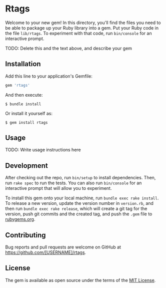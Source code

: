 # Rtags

Welcome to your new gem! In this directory, you'll find the files you need to be able to package up your Ruby library into a gem. Put your Ruby code in the file `lib/rtags`. To experiment with that code, run `bin/console` for an interactive prompt.

TODO: Delete this and the text above, and describe your gem

## Installation

Add this line to your application's Gemfile:

```ruby
gem 'rtags'
```

And then execute:

    $ bundle install

Or install it yourself as:

    $ gem install rtags

## Usage

TODO: Write usage instructions here

## Development

After checking out the repo, run `bin/setup` to install dependencies. Then, run `rake spec` to run the tests. You can also run `bin/console` for an interactive prompt that will allow you to experiment.

To install this gem onto your local machine, run `bundle exec rake install`. To release a new version, update the version number in `version.rb`, and then run `bundle exec rake release`, which will create a git tag for the version, push git commits and the created tag, and push the `.gem` file to [rubygems.org](https://rubygems.org).

## Contributing

Bug reports and pull requests are welcome on GitHub at https://github.com/[USERNAME]/rtags.

## License

The gem is available as open source under the terms of the [MIT License](https://opensource.org/licenses/MIT).
